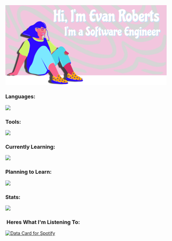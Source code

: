 ![Alt Banner](Banner-2.svg)



<h3 align="left">Languages:</h3>
<p align="left"> 
<a href="https://skillicons.dev">
    <img src="https://skillicons.dev/icons?i=js,ts,py,css,html,cs,pug" />
</a>
</p>
<h3 align="left">Tools:</h3>
<p align="left"> 
<a href="https://skillicons.dev">
    <img src="https://skillicons.dev/icons?i=aws,react,bootstrap,nodejs,express,sequelize,flask,postgres,postman,jest,git,unity,ps,ai,figma,vite,docker" />
</a>
</p>

<h3 align="left">Currently Learning:</h3>

<p align="left"> 
<a href="https://skillicons.dev">
    <img src="https://skillicons.dev/icons?i=godot,kotlin,androidstudio" />
</a>
</p>

<h3 align="left">Planning to Learn:</h3>

<p align="left"> 
<a href="https://skillicons.dev">
    <img src="https://skillicons.dev/icons?i=swift" />
</a>
</p>


<h3 align="left">Stats:</h3>
<div align="left">
<img src="https://github-readme-stats.vercel.app/api/top-langs/?username=evan-roberts-808&layout=compact&theme=tokyonight" />
</div>

<h3 align="left">&nbsp;Heres What I'm Listening To:</h3>

<p align="left"><a href="https://www.data-card-for-spotify.com/card?user_id=leoslastwill">
  <a href="https://data-card-for-spotify.herokuapp.com/card?user_id=leoslastwill">
  <img src="https://data-card-for-spotify.herokuapp.com/api/card?user_id=leoslastwill" alt="Data Card for Spotify">
</a>
</a></p>
